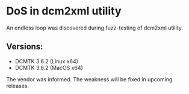 # DoS in dcm2xml utility

An endless loop was discovered during fuzz-testing of dcm2xml utility.

## Versions:
* DCMTK 3.6.2 (Linux x64)
* DCMTK 3.6.2 (MacOS x64)

The vendor was informed. The weakness will be fixed in upcoming releases.
